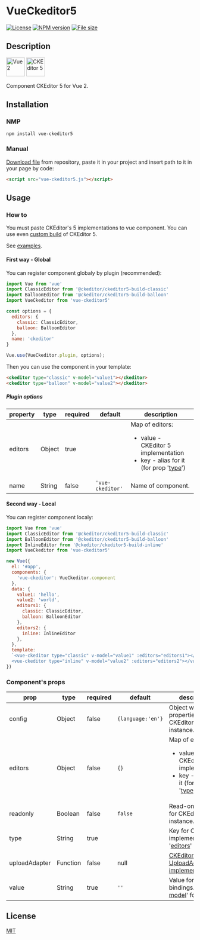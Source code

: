 <h1>VueCkeditor5</h1>

[![License](https://img.shields.io/github/license/mashape/apistatus.svg)](https://github.com/igorxut/vue-ckeditor5/blob/master/LICENSE)
[![NPM version](https://img.shields.io/npm/v/vue-ckeditor5.svg)](https://www.npmjs.com/package/vue-ckeditor5)
[![File size](https://img.shields.io/github/size/igorxut/vue-ckeditor5/dist/vue-ckeditor5.js.svg)](https://github.com/igorxut/vue-ckeditor5/blob/master/dist/vue-ckeditor5.js)

<h2>Description</h2>

<div>
  <a href="https://github.com/vuejs/vue" target="_blank"><img alt="Vue 2" src="https://vuejs.org/images/logo.png" title="Vue 2" width="50" /></a>
  <a href="https://github.com/ckeditor" target="_blank"><img alt="CKEditor 5" src="https://avatars2.githubusercontent.com/u/825710?s=200&v=4" title="CKEditor 5" width="50" /></a>
</div>

<p>Component CKEditor&nbsp;5 for Vue&nbsp;2.</p>

<h2>Installation</h2>

<h3>NMP</h3>

```shell
npm install vue-ckeditor5
```

<h3>Manual</h3>

<p><a href="https://github.com/igorxut/vue-ckeditor5/blob/master/dist/vue-ckeditor5.js" target="_blank">Download file</a> from repository, paste it in your project and insert path to it in your page by code:

```html
<script src="vue-ckeditor5.js"></script>
```
</p>

<p></p>

<h2>Usage</h2>

<h3>How to</h3>

<p>You must paste CKEditor's&nbsp;5 implementations to vue component. You can use even <a href="https://docs.ckeditor.com/ckeditor5/latest/builds/guides/development/custom-builds.html" target="_blank">custom build</a> of CKEditor&nbsp;5.</p>

<p>See <a href="https://github.com/igorxut/vue-ckeditor5/blob/master/examples" target="_blank">examples</a>.</p>

<h4>First way - Global</h4>

<p>You can register component globaly by plugin (recommended):</p>

```javascript
import Vue from 'vue'
import ClassicEditor from '@ckeditor/ckeditor5-build-classic'
import BalloonEditor from '@ckeditor/ckeditor5-build-balloon'
import VueCkeditor from 'vue-ckeditor5'

const options = {
  editors: {
    classic: ClassicEditor,
    balloon: BalloonEditor
  },
  name: 'ckeditor'
}

Vue.use(VueCkeditor.plugin, options);
```

<p>Then you can use the component in your template:</p>

```html
<ckeditor type="classic" v-model="value1"></ckeditor>
<ckeditor type="balloon" v-model="value2"></ckeditor>
```

<h5>Plugin options</h5>

<table>
  <thead>
    <tr>
      <th>property</th>
      <th>type</th>
      <th>required</th>
      <th>default</th>
      <th>description</th>
    </tr>
  </thead>
  <tbody>
    <tr>
      <td>editors</td>
      <td>Object</td>
      <td>true</td>
      <td></td>
      <td>
        Map of editors:
        <ul>
          <li>value - CKEditor&nbsp;5 implementation</li>
          <li>key - alias for it (for prop '<a href="#prop-type">type</a>')</li>
        </ul>
      </td>
    </tr>
    <tr>
      <td>name</td>
      <td>String</td>
      <td>false</td>
      <td><code>'vue-ckeditor'</code></td>
      <td>Name of component.</td>
    </tr>
  </tbody>
</table>

<h4>Second way - Local</h4>

<p>You can register component localy:</p>

```javascript
import Vue from 'vue'
import ClassicEditor from '@ckeditor/ckeditor5-build-classic'
import BalloonEditor from '@ckeditor/ckeditor5-build-balloon'
import InlineEditor from '@ckeditor/ckeditor5-build-inline'
import VueCkeditor from 'vue-ckeditor5'

new Vue({
  el: '#app',
  components: {
    'vue-ckeditor': VueCkeditor.component
  },
  data: {
    value1: 'hello',
    value2: 'world',
    editors1: {
      classic: ClassicEditor,
      balloon: BalloonEditor
    },
    editors2: {
      inline: InlineEditor
    },
  },
  template:
  `<vue-ckeditor type="classic" v-model="value1" :editors="editors1"></vue-ckeditor>
  <vue-ckeditor type="inline" v-model="value2" :editors="editors2"></vue-ckeditor>`
})
```

<h3>Component's props</h3>

<table>
  <thead>
    <tr>
      <th>prop</th>
      <th>type</th>
      <th>required</th>
      <th>default</th>
      <th>description</th>
    </tr>
  </thead>
  <tbody>
    <tr>
      <td>config</td>
      <td>Object</td>
      <td>false</td>
      <td><code>{language:'en'}</code></td>
      <td>Object with <a href="https://docs.ckeditor.com/ckeditor5/latest/builds/guides/integration/configuration.html" target="_blank">config</a> properties for CKEditor&nbsp;5 instance.</td>
    </tr>
    <tr>
      <td><a name="prop-editors">editors</a></td>
      <td>Object</td>
      <td>false</td>
      <td><code>{}</code></td>
      <td>
        Map of editors:
        <ul>
          <li>value - CKEditor&nbsp;5 implementation</li>
          <li>key - alias for it (for prop '<a href="#prop-type">type</a>')</li>
        </ul>
      </td>
    </tr>
    <tr>
      <td>readonly</td>
      <td>Boolean</td>
      <td>false</td>
      <td><code>false</code></td>
      <td>Read-only mode for CKEditor&nbsp;5 instance.</td>
    </tr>
    <tr>
      <td><a name="prop-type">type</a></td>
      <td>String</td>
      <td>true</td>
      <td></td>
      <td>Key for CKEditor&nbsp;5 implementation of '<a href="#prop-type" target="_blank">editors</a>' prop.</td>
    </tr>
    <tr>
      <td>uploadAdapter</td>
      <td>Function</td>
      <td>false</td>
      <td>null</td>
      <td><a href='https://ckeditor.com/docs/ckeditor5/latest/api/module_upload_filerepository-UploadAdapter.html'>CKEditor UploadAdapter implementation</a>.</td>
    </tr>
    <tr>
      <td>value</td>
      <td>String</td>
      <td>true</td>
      <td><code>''</code></td>
      <td>Value for data bindings. Use '<a href="https://vuejs.org/v2/guide/components-custom-events.html#Customizing-Component-v-model" target="_blank">v-model</a>' for it.</td>
    </tr>
  </tbody>
</table>

<h2>License</h2>

<p><a href="http://opensource.org/licenses/MIT" target="_blank">MIT</a></p>

